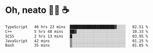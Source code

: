 # Oh, neato 🧑‍💻 ☕

<!--START_SECTION:waka-->

```txt
TypeScript   46 hrs 23 mins  ████████████████████▓░░░░   82.51 %
C++          5 hrs 48 mins   ██▓░░░░░░░░░░░░░░░░░░░░░░   10.33 %
SCSS         2 hrs 13 mins   █░░░░░░░░░░░░░░░░░░░░░░░░   03.95 %
JavaScript   42 mins         ▒░░░░░░░░░░░░░░░░░░░░░░░░   01.25 %
Bash         35 mins         ▒░░░░░░░░░░░░░░░░░░░░░░░░   01.05 %
```

<!--END_SECTION:waka-->
